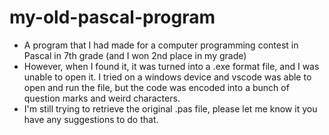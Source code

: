 # my-old-pascal-program
- A program that I had made for a computer programming contest in Pascal in 7th grade (and I won 2nd place in my grade)
- However, when I found it, it was turned into a .exe format file, and I was unable to open it. I tried on a windows device and vscode was able to open and run the file, but the code was encoded into a bunch of question marks and weird characters.
- I'm still trying to retrieve the original .pas file, please let me know it you have any suggestions to do that.
